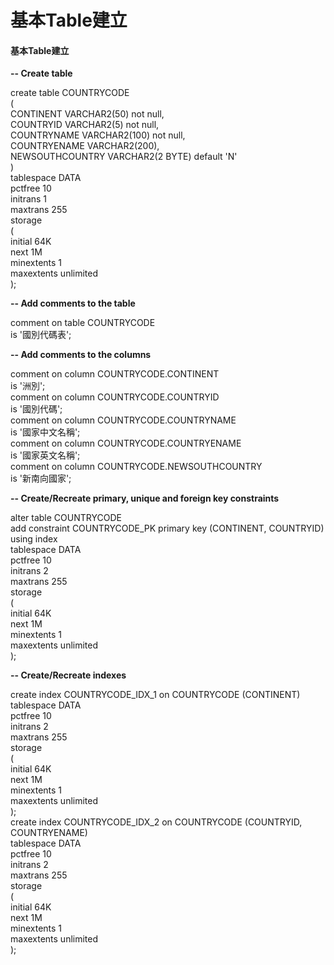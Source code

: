 # 基本Table建立

#### 基本Table建立

**-- Create table**

create table COUNTRYCODE  
\(  
CONTINENT VARCHAR2\(50\) not null,  
COUNTRYID VARCHAR2\(5\) not null,  
COUNTRYNAME VARCHAR2\(100\) not null,  
COUNTRYENAME VARCHAR2\(200\),  
NEWSOUTHCOUNTRY VARCHAR2\(2 BYTE\) default 'N'  
\)  
tablespace DATA  
pctfree 10  
initrans 1  
maxtrans 255  
storage  
\(  
initial 64K  
next 1M  
minextents 1  
maxextents unlimited  
\);

**-- Add comments to the table**

comment on table COUNTRYCODE  
is '國別代碼表';

**-- Add comments to the columns**

comment on column COUNTRYCODE.CONTINENT  
is '洲別';  
comment on column COUNTRYCODE.COUNTRYID  
is '國別代碼';  
comment on column COUNTRYCODE.COUNTRYNAME  
is '國家中文名稱';  
comment on column COUNTRYCODE.COUNTRYENAME  
is '國家英文名稱';  
comment on column COUNTRYCODE.NEWSOUTHCOUNTRY  
is '新南向國家';

**-- Create/Recreate primary, unique and foreign key constraints**

alter table COUNTRYCODE  
add constraint COUNTRYCODE\_PK primary key \(CONTINENT, COUNTRYID\)  
using index  
tablespace DATA  
pctfree 10  
initrans 2  
maxtrans 255  
storage  
\(  
initial 64K  
next 1M  
minextents 1  
maxextents unlimited  
\);

**-- Create/Recreate indexes**

create index COUNTRYCODE\_IDX\_1 on COUNTRYCODE \(CONTINENT\)  
tablespace DATA  
pctfree 10  
initrans 2  
maxtrans 255  
storage  
\(  
initial 64K  
next 1M  
minextents 1  
maxextents unlimited  
\);  
create index COUNTRYCODE\_IDX\_2 on COUNTRYCODE \(COUNTRYID, COUNTRYENAME\)  
tablespace DATA  
pctfree 10  
initrans 2  
maxtrans 255  
storage  
\(  
initial 64K  
next 1M  
minextents 1  
maxextents unlimited  
\);

